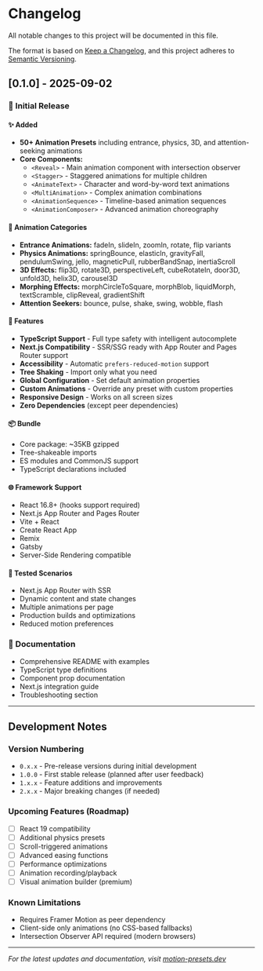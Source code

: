 # Changelog

All notable changes to this project will be documented in this file.

The format is based on [Keep a Changelog](https://keepachangelog.com/en/1.0.0/),
and this project adheres to [Semantic Versioning](https://semver.org/spec/v2.0.0.html).

## [0.1.0] - 2025-09-02

### 🎉 Initial Release

#### ✨ Added
- **50+ Animation Presets** including entrance, physics, 3D, and attention-seeking animations
- **Core Components:**
  - `<Reveal>` - Main animation component with intersection observer
  - `<Stagger>` - Staggered animations for multiple children
  - `<AnimateText>` - Character and word-by-word text animations
  - `<MultiAnimation>` - Complex animation combinations
  - `<AnimationSequence>` - Timeline-based animation sequences
  - `<AnimationComposer>` - Advanced animation choreography

#### 🎨 Animation Categories
- **Entrance Animations:** fadeIn, slideIn, zoomIn, rotate, flip variants
- **Physics Animations:** springBounce, elasticIn, gravityFall, pendulumSwing, jello, magneticPull, rubberBandSnap, inertiaScroll
- **3D Effects:** flip3D, rotate3D, perspectiveLeft, cubeRotateIn, door3D, unfold3D, helix3D, carousel3D
- **Morphing Effects:** morphCircleToSquare, morphBlob, liquidMorph, textScramble, clipReveal, gradientShift
- **Attention Seekers:** bounce, pulse, shake, swing, wobble, flash

#### 🔧 Features
- **TypeScript Support** - Full type safety with intelligent autocomplete
- **Next.js Compatibility** - SSR/SSG ready with App Router and Pages Router support
- **Accessibility** - Automatic `prefers-reduced-motion` support
- **Tree Shaking** - Import only what you need
- **Global Configuration** - Set default animation properties
- **Custom Animations** - Override any preset with custom properties
- **Responsive Design** - Works on all screen sizes
- **Zero Dependencies** (except peer dependencies)

#### 📦 Bundle
- Core package: ~35KB gzipped
- Tree-shakeable imports
- ES modules and CommonJS support
- TypeScript declarations included

#### 🌐 Framework Support
- React 16.8+ (hooks support required)
- Next.js App Router and Pages Router
- Vite + React
- Create React App
- Remix
- Gatsby
- Server-Side Rendering compatible

#### 🧪 Tested Scenarios
- Next.js App Router with SSR
- Dynamic content and state changes
- Multiple animations per page
- Production builds and optimizations
- Reduced motion preferences

### 📝 Documentation
- Comprehensive README with examples
- TypeScript type definitions
- Component prop documentation
- Next.js integration guide
- Troubleshooting section

---

## Development Notes

### Version Numbering
- `0.x.x` - Pre-release versions during initial development
- `1.0.0` - First stable release (planned after user feedback)
- `1.x.x` - Feature additions and improvements
- `2.x.x` - Major breaking changes (if needed)

### Upcoming Features (Roadmap)
- [ ] React 19 compatibility
- [ ] Additional physics presets
- [ ] Scroll-triggered animations
- [ ] Advanced easing functions
- [ ] Performance optimizations
- [ ] Animation recording/playback
- [ ] Visual animation builder (premium)

### Known Limitations
- Requires Framer Motion as peer dependency
- Client-side only animations (no CSS-based fallbacks)
- Intersection Observer API required (modern browsers)

---

*For the latest updates and documentation, visit [motion-presets.dev](https://motion-presets.dev)*